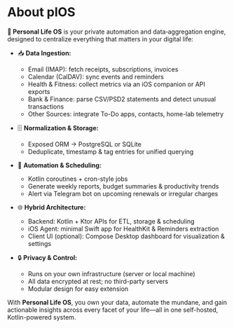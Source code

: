 # About plOS

**🌟 Personal Life OS** is your private automation and data‐aggregation engine, designed to centralize everything that matters in your digital life:

- 📥 **Data Ingestion:**
    - Email (IMAP): fetch receipts, subscriptions, invoices
    - Calendar (CalDAV): sync events and reminders
    - Health & Fitness: collect metrics via an iOS companion or API exports
    - Bank & Finance: parse CSV/PSD2 statements and detect unusual transactions
    - Other Sources: integrate To-Do apps, contacts, home-lab telemetry

- 🗄️ **Normalization & Storage:**
    - Exposed ORM → PostgreSQL or SQLite
    - Deduplicate, timestamp & tag entries for unified querying

- 🔄 **Automation & Scheduling:**
    - Kotlin coroutines + cron-style jobs
    - Generate weekly reports, budget summaries & productivity trends
    - Alert via Telegram bot on upcoming renewals or irregular charges

- 🌐 **Hybrid Architecture:**
    - Backend: Kotlin + Ktor APIs for ETL, storage & scheduling
    - iOS Agent: minimal Swift app for HealthKit & Reminders extraction
    - Client UI (optional): Compose Desktop dashboard for visualization & settings

- 🔒 **Privacy & Control:**
    - Runs on your own infrastructure (server or local machine)
    - All data encrypted at rest; no third-party servers
    - Modular design for easy extension

With **Personal Life OS**, you own your data, automate the mundane, and gain actionable insights across every facet of your life—all in one self-hosted, Kotlin-powered system.  
